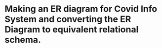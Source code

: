 # Making an ER diagram for Covid Info System and converting the ER Diagram to equivalent relational schema.
